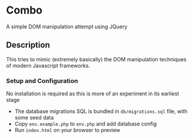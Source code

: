 # Combo
A simple DOM manipulation attempt using JQuery

## Description
This tries to mimic (extremely basically) the DOM manipulation techniques of modern Javascript frameworks.


### Setup and Configuration
No installation is required as this is more of an experiment in its earliest stage
<br>
- The database migrations SQL is bundled in <code>db/migrations.sql</code> file, with some seed data
- Copy <code>env.example.php</code> to <code>env.php</code> and add database config
- Run <code>index.html</code> on your browser to preview